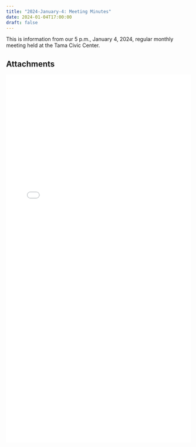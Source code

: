 ```yaml
---
title: "2024-January-4: Meeting Minutes"
date: 2024-01-04T17:00:00
draft: false
---
```

This is information from our 5 p.m., January 4, 2024, regular monthly meeting held at the Tama Civic Center. 
 
## Attachments

<embed width=100% height=1000 src="./../../pdfs/HH-Tama-Toledo-minutes-01.4.2024.pdf"></embed>
